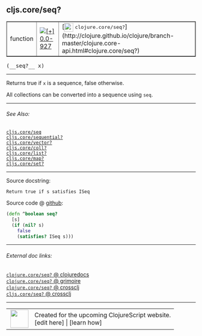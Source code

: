 ## cljs.core/seq?



 <table border="1">
<tr>
<td>function</td>
<td><a href="https://github.com/cljsinfo/cljs-api-docs/tree/0.0-927"><img valign="middle" alt="[+] 0.0-927" title="Added in 0.0-927" src="https://img.shields.io/badge/+-0.0--927-lightgrey.svg"></a> </td>
<td>
[<img height="24px" valign="middle" src="http://i.imgur.com/1GjPKvB.png"> <samp>clojure.core/seq?</samp>](http://clojure.github.io/clojure/branch-master/clojure.core-api.html#clojure.core/seq?)
</td>
</tr>
</table>


 <samp>
(__seq?__ x)<br>
</samp>

---

Returns true if `x` is a sequence, false otherwise.

All collections can be converted into a sequence using `seq`.



---


###### See Also:

[`cljs.core/seq`](../cljs.core/seq.md)<br>
[`cljs.core/sequential?`](../cljs.core/sequentialQMARK.md)<br>
[`cljs.core/vector?`](../cljs.core/vectorQMARK.md)<br>
[`cljs.core/coll?`](../cljs.core/collQMARK.md)<br>
[`cljs.core/list?`](../cljs.core/listQMARK.md)<br>
[`cljs.core/map?`](../cljs.core/mapQMARK.md)<br>
[`cljs.core/set?`](../cljs.core/setQMARK.md)<br>

---


Source docstring:

```
Return true if s satisfies ISeq
```


Source code @ [github](https://github.com/clojure/clojurescript/blob/r1844/src/cljs/cljs/core.cljs#L1162-L1167):

```clj
(defn ^boolean seq?
  [s]
  (if (nil? s)
    false
    (satisfies? ISeq s)))
```

<!--
Repo - tag - source tree - lines:

 <pre>
clojurescript @ r1844
└── src
    └── cljs
        └── cljs
            └── <ins>[core.cljs:1162-1167](https://github.com/clojure/clojurescript/blob/r1844/src/cljs/cljs/core.cljs#L1162-L1167)</ins>
</pre>

-->

---



###### External doc links:

[`clojure.core/seq?` @ clojuredocs](http://clojuredocs.org/clojure.core/seq_q)<br>
[`clojure.core/seq?` @ grimoire](http://conj.io/store/v1/org.clojure/clojure/1.7.0-beta3/clj/clojure.core/seq%3F/)<br>
[`clojure.core/seq?` @ crossclj](http://crossclj.info/fun/clojure.core/seq%3F.html)<br>
[`cljs.core/seq?` @ crossclj](http://crossclj.info/fun/cljs.core.cljs/seq%3F.html)<br>

---

 <table>
<tr><td>
<img valign="middle" align="right" width="48px" src="http://i.imgur.com/Hi20huC.png">
</td><td>
Created for the upcoming ClojureScript website.<br>
[edit here] | [learn how]
</td></tr></table>

[edit here]:https://github.com/cljsinfo/cljs-api-docs/blob/master/cljsdoc/cljs.core/seqQMARK.cljsdoc
[learn how]:https://github.com/cljsinfo/cljs-api-docs/wiki/cljsdoc-files

<!--

This information was too distracting to show to readers, but I'll leave it
commented here since it is helpful to:

- pretty-print the data used to generate this document
- and show how to retrieve that data



The API data for this symbol:

```clj
{:description "Returns true if `x` is a sequence, false otherwise.\n\nAll collections can be converted into a sequence using `seq`.",
 :return-type boolean,
 :ns "cljs.core",
 :name "seq?",
 :signature ["[x]"],
 :history [["+" "0.0-927"]],
 :type "function",
 :related ["cljs.core/seq"
           "cljs.core/sequential?"
           "cljs.core/vector?"
           "cljs.core/coll?"
           "cljs.core/list?"
           "cljs.core/map?"
           "cljs.core/set?"],
 :full-name-encode "cljs.core/seqQMARK",
 :source {:code "(defn ^boolean seq?\n  [s]\n  (if (nil? s)\n    false\n    (satisfies? ISeq s)))",
          :title "Source code",
          :repo "clojurescript",
          :tag "r1844",
          :filename "src/cljs/cljs/core.cljs",
          :lines [1162 1167]},
 :full-name "cljs.core/seq?",
 :clj-symbol "clojure.core/seq?",
 :docstring "Return true if s satisfies ISeq"}

```

Retrieve the API data for this symbol:

```clj
;; from Clojure REPL
(require '[clojure.edn :as edn])
(-> (slurp "https://raw.githubusercontent.com/cljsinfo/cljs-api-docs/catalog/cljs-api.edn")
    (edn/read-string)
    (get-in [:symbols "cljs.core/seq?"]))
```

-->
